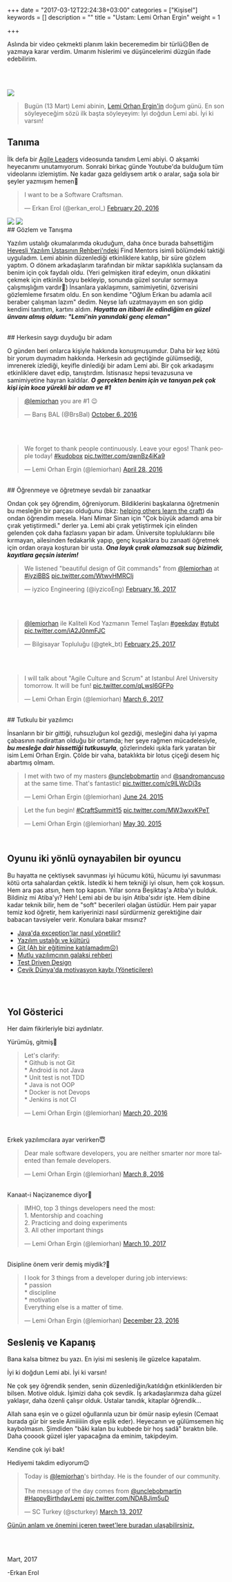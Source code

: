 +++
date = "2017-03-12T22:24:38+03:00"
categories = ["Kişisel"]
keywords = []
description = ""
title = "Ustam: Lemi Orhan Ergin"
weight = 1

+++

Aslında bir video çekmekti planım lakin beceremedim bir türlü☹️Ben de yazmaya karar verdim. Umarım hislerimi ve düşüncelerimi düzgün ifade edebilirim.

<br><br>

<img src="https://avatars0.githubusercontent.com/u/1199195?v=3&s=400" />


>Bugün (13 Mart) Lemi abinin, <a href="https://twitter.com/lemiorhan" target="_blank">Lemi Orhan Ergin'in</a> doğum günü. En son söyleyeceğim sözü ilk başta söyleyeyim: İyi doğdun Lemi abi. İyi ki varsın!


<!--more-->

## Tanıma

İlk defa bir <a href="https://www.youtube.com/watch?v=Af1ymJzPjIo" target="_blank">Agile Leaders</a> videosunda tanıdım Lemi abiyi. O akşamki heyecanımı unutamıyorum. Sonraki birkaç günde Youtube'da bulduğum tüm videolarını izlemiştim. Ne kadar gaza geldiysem artık o aralar, sağa sola bir şeyler yazmışım hemen🙂

<blockquote class="twitter-tweet" data-lang="en"><p lang="en" dir="ltr">I want to be a Software Craftsman.</p>&mdash; Erkan Erol (@erkan_erol_) <a href="https://twitter.com/erkan_erol_/status/701115261127155712">February 20, 2016</a></blockquote>
<script async src="//platform.twitter.com/widgets.js" charset="utf-8"></script>

<img src="/img/lemi/lemi-eksi.png" />

<img src="/img/lemi/kendime-not.png" />

<br>
## Gözlem ve Tanışma

Yazılım ustalığı okumalarımda okuduğum, daha önce burada bahsettiğim <a href="https://erkanerol.github.io/post/hevesli-yazilimcinin-rehberi/" target="_blank">Hevesli Yazılım Ustasının Rehberi'ndeki</a> Find Mentors isimli bölümdeki taktiği uyguladım. Lemi abinin düzenlediği etkinliklere katılıp, bir süre gözlem yaptım. O dönem arkadaşlarım tarafından bir miktar sapıklıkla suçlansam da benim için çok faydalı oldu. (Yeri gelmişken itiraf edeyim, onun dikkatini çekmek için etkinlik boyu bekleyip, sonunda güzel sorular sormaya çalışmışlığım vardır🙈) İnsanlara yaklaşımını, samimiyetini, özverisini gözlemleme fırsatım oldu. En son kendime "Oğlum Erkan bu adamla acil beraber çalışman lazım" dedim. Neyse lafı uzatmayayım en son gidip kendimi tanıttım, kartını aldım. ***Hayatta an itibari ile edindiğim en güzel ünvanı almış oldum: "Lemi'nin yanındaki genç eleman"***

<br>
## Herkesin saygı duyduğu bir adam

O günden beri onlarca kişiyle hakkında konuşmuşumdur. Daha bir kez kötü bir yorum duymadım hakkında. Herkesin adı geçtiğinde gülümsediği, imrenerek izlediği, keyifle dinlediği bir adam Lemi abi. Bir çok arkadaşımı etkinliklere davet edip, tanıştırdım. İstisnasız hepsi tevazusuna ve samimiyetine hayran kaldılar. ***O gerçekten benim için ve tanıyan pek çok kişi için koca yürekli bir adam ve #1*** 

<blockquote class="twitter-tweet" data-lang="en"><p lang="en" dir="ltr"><a href="https://twitter.com/lemiorhan">@lemiorhan</a> you are #1 😉</p>&mdash; Barış BAL (@BrsBal) <a href="https://twitter.com/BrsBal/status/784081981160259585">October 6, 2016</a></blockquote>
<script async src="//platform.twitter.com/widgets.js" charset="utf-8"></script>

<br><br>

<blockquote class="twitter-tweet" data-lang="en"><p lang="en" dir="ltr">We forget to thank people continuously. Leave your egos! Thank people today! <a href="https://twitter.com/hashtag/kudobox?src=hash">#kudobox</a> <a href="https://t.co/qwnBz4iKa9">pic.twitter.com/qwnBz4iKa9</a></p>&mdash; Lemi Orhan Ergin (@lemiorhan) <a href="https://twitter.com/lemiorhan/status/725569267752652801">April 28, 2016</a></blockquote>
<script async src="//platform.twitter.com/widgets.js" charset="utf-8"></script>

<br>
## Öğrenmeye ve öğretmeye sevdalı bir zanaatkar

Ondan çok şey öğrendim, öğreniyorum. Bildiklerini başkalarına öğretmenin bu mesleğin bir parçası olduğunu (bkz: <a href="http://manifesto.softwarecraftsmanship.org/">helping others learn the craft</a>) da ondan öğrendim mesela. Hani Mimar Sinan için "Çok büyük adamdı ama bir çırak yetiştirmedi." derler ya. Lemi abi çırak yetiştirmek için elinden gelenden çok daha fazlasını yapan bir adam. Üniversite topluluklarını bile kırmayan, ailesinden fedakarlık yapıp, genç kuşaklara bu zanaati öğretmek için ordan oraya koşturan bir usta. ***Ona layık çırak olamazsak suç bizimdir, kayıtlara geçsin isterim!***

<blockquote class="twitter-tweet" data-lang="en"><p lang="en" dir="ltr">We listened &quot;beautiful design of Git commands&quot; from <a href="https://twitter.com/lemiorhan">@lemiorhan</a> at <a href="https://twitter.com/hashtag/iyziBBS?src=hash">#iyziBBS</a> <a href="https://t.co/WtwvHMRClj">pic.twitter.com/WtwvHMRClj</a></p>&mdash; iyzico Engineering (@iyzicoEng) <a href="https://twitter.com/iyzicoEng/status/832331304662364160">February 16, 2017</a></blockquote>
<script async src="//platform.twitter.com/widgets.js" charset="utf-8"></script>

<br><br>

<blockquote class="twitter-tweet" data-lang="en"><p lang="tr" dir="ltr"><a href="https://twitter.com/lemiorhan">@lemiorhan</a> ile Kaliteli Kod Yazmanın Temel Taşları <a href="https://twitter.com/hashtag/geekday?src=hash">#geekday</a> <a href="https://twitter.com/hashtag/gtubt?src=hash">#gtubt</a> <a href="https://t.co/iA2J0nmFJC">pic.twitter.com/iA2J0nmFJC</a></p>&mdash; Bilgisayar Topluluğu (@gtek_bt) <a href="https://twitter.com/gtek_bt/status/835485977728647170">February 25, 2017</a></blockquote>
<script async src="//platform.twitter.com/widgets.js" charset="utf-8"></script>

<br><br>

<blockquote class="twitter-tweet" data-lang="en"><p lang="en" dir="ltr">I will talk about &quot;Agile Culture and Scrum&quot; at Istanbul Arel University tomorrow. It will be fun! <a href="https://t.co/qLwsl6GFPo">pic.twitter.com/qLwsl6GFPo</a></p>&mdash; Lemi Orhan Ergin (@lemiorhan) <a href="https://twitter.com/lemiorhan/status/838839377056903168">March 6, 2017</a></blockquote>
<script async src="//platform.twitter.com/widgets.js" charset="utf-8"></script>

<br>
## Tutkulu bir yazılımcı

İnsanların bir bir gittiği, ruhsuzluğun kol gezdiği, mesleğini daha iyi yapma çabasının nadirattan olduğu bir ortamda; her şeye rağmen mücadelesiyle, ***bu mesleğe dair hissettiği tutkusuyla***, gözlerindeki ışıkla  fark yaratan bir isim Lemi Orhan Ergin. Çölde bir vaha, bataklıkta bir lotus çiçeği desem hiç abartmış olmam.

<blockquote class="twitter-tweet" data-lang="en"><p lang="en" dir="ltr">I met with two of my masters <a href="https://twitter.com/unclebobmartin">@unclebobmartin</a> and <a href="https://twitter.com/sandromancuso">@sandromancuso</a> at the same time. That&#39;s fantastic! <a href="http://t.co/c9lLWcDj3s">pic.twitter.com/c9lLWcDj3s</a></p>&mdash; Lemi Orhan Ergin (@lemiorhan) <a href="https://twitter.com/lemiorhan/status/613809439871762432">June 24, 2015</a></blockquote>
<script async src="//platform.twitter.com/widgets.js" charset="utf-8"></script>  

<blockquote class="twitter-tweet" data-lang="en"><p lang="en" dir="ltr">Let the fun begin! <a href="https://twitter.com/hashtag/CraftSummit15?src=hash">#CraftSummit15</a> <a href="http://t.co/MW3wxvKPeT">pic.twitter.com/MW3wxvKPeT</a></p>&mdash; Lemi Orhan Ergin (@lemiorhan) <a href="https://twitter.com/lemiorhan/status/604518381656674304">May 30, 2015</a></blockquote>
<script async src="//platform.twitter.com/widgets.js" charset="utf-8"></script>

<br>

## Oyunu iki yönlü oynayabilen bir oyuncu

Bu hayatta ne çektiysek savunması iyi hücumu kötü, hücumu iyi savunması kötü orta sahalardan çektik. İstedik ki hem tekniği iyi olsun, hem çok koşsun. Hem ara pas atsın, hem top kapsın. Yıllar sonra Beşiktaş'a Atiba'yı bulduk. Bildiniz mi Atiba'yı? Heh! Lemi abi de bu işin Atiba'sıdır işte. Hem dibine kadar teknik bilir, hem de "soft" becerileri olağan üstüdür. Hem pair yapar temiz kod öğretir, hem kariyerinizi nasıl sürdürmeniz gerektiğine dair babacan tavsiyeler verir. Konulara bakar mısınız?

* <a href="https://www.youtube.com/watch?v=mpx5lEcXxt0" target="_blank">Java'da exception'lar nasıl yönetilir?</a>
* <a href="https://www.youtube.com/watch?v=Dy1EVPaZtYg&t=1365s" target="_blank">Yazılım ustalığı ve kültürü</a>
* <a href="https://www.youtube.com/watch?v=fmFQ4jF3J10" target="_blank">Git (Ah bir eğitimine katılamadım☹️)</a>
* <a href="https://www.youtube.com/watch?v=naq49KIEVls" target="_blank">Mutlu yazılımcının galaksi rehberi </a>
* <a href="https://www.youtube.com/watch?v=ayqLzN78PsU&t=998s" target="_blank">Test Driven Design</a>
* <a href="https://www.youtube.com/watch?v=GnWbFTQPNHY" target="_blank">Çevik Dünya'da motivasyon kaybı (Yöneticilere)</a>

<br><br>
## Yol Gösterici

Her daim fikirleriyle bizi aydınlatır.

Yürümüş, gitmiş👏
<blockquote class="twitter-tweet" data-lang="en"><p lang="en" dir="ltr">Let&#39;s clarify:<br>* Github is not Git<br>* Android is not Java<br>* Unit test is not TDD<br>* Java is not OOP<br>* Docker is not Devops<br>* Jenkins is not CI</p>&mdash; Lemi Orhan Ergin (@lemiorhan) <a href="https://twitter.com/lemiorhan/status/711653924378382341">March 20, 2016</a></blockquote>
<script async src="//platform.twitter.com/widgets.js" charset="utf-8"></script>

<br>

Erkek yazılımcılara ayar verirken😇
<blockquote class="twitter-tweet" data-lang="en"><p lang="en" dir="ltr">Dear male software developers, you are neither smarter nor more talented than female developers.</p>&mdash; Lemi Orhan Ergin (@lemiorhan) <a href="https://twitter.com/lemiorhan/status/707104804493991937">March 8, 2016</a></blockquote>
<script async src="//platform.twitter.com/widgets.js" charset="utf-8"></script>

<br>
Kanaat-i Naçizanemce diyor🤔
<blockquote class="twitter-tweet" data-lang="en"><p lang="en" dir="ltr">IMHO, top 3 things developers need the most:<br>1. Mentorship and coaching<br>2. Practicing and doing experiments<br>3. All other important things</p>&mdash; Lemi Orhan Ergin (@lemiorhan) <a href="https://twitter.com/lemiorhan/status/840331831216082944">March 10, 2017</a></blockquote>
<script async src="//platform.twitter.com/widgets.js" charset="utf-8"></script>

<br>
Disipline önem verir demiş miydik?🤗
<blockquote class="twitter-tweet" data-lang="en"><p lang="en" dir="ltr">I look for 3 things from a developer during job interviews:<br>* passion<br>* discipline<br>* motivation<br>Everything else is a matter of time.</p>&mdash; Lemi Orhan Ergin (@lemiorhan) <a href="https://twitter.com/lemiorhan/status/812380790675959809">December 23, 2016</a></blockquote>
<script async src="//platform.twitter.com/widgets.js" charset="utf-8"></script>


## Sesleniş ve Kapanış

Bana kalsa bitmez bu yazı. En iyisi mi sesleniş ile güzelce kapatalım.

İyi ki doğdun Lemi abi. İyi ki varsın!

Ne çok şey öğrendik senden, senin düzenlediğin/katıldığın etkinliklerden bir bilsen. Motive olduk. İşimizi daha çok sevdik. İş arkadaşlarımıza daha güzel yaklaşır, daha özenli çalışır olduk. Ustalar tanıdık, kitaplar öğrendik...

Allah sana eşin ve o güzel oğullarınla uzun bir ömür nasip eylesin (Cemaat burada gür bir sesle Amiiiiiin diye eşlik eder). Heyecanın ve gülümsemen hiç kaybolmasın. Şimdiden "bâki kalan bu kubbede bir hoş sadâ" bıraktın bile. Daha çooook güzel işler yapacağına da eminim, takipdeyim. 

Kendine çok iyi bak!

Hediyemi takdim ediyorum😉 
<blockquote class="twitter-tweet" data-lang="en"><p lang="en" dir="ltr">Today is  <a href="https://twitter.com/lemiorhan">@lemiorhan</a>&#39;s birthday. He is the founder of our community.<br><br>The message of the day comes from <a href="https://twitter.com/unclebobmartin">@unclebobmartin</a> <a href="https://twitter.com/hashtag/HappyBirthdayLemi?src=hash">#HappyBirthdayLemi</a> <a href="https://t.co/NDABJim5uD">pic.twitter.com/NDABJim5uD</a></p>&mdash; SC Turkey (@scturkey) <a href="https://twitter.com/scturkey/status/841185672467795968">March 13, 2017</a></blockquote>
<script async src="//platform.twitter.com/widgets.js" charset="utf-8"></script>


<a href="https://twitter.com/hashtag/HappyBirthdayLemi">Günün anlam ve önemini içeren tweet'lere buradan ulaşabilirsiniz.</a>


<br><br>

Mart, 2017

-Erkan Erol


